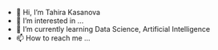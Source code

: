 - 👋 Hi, I’m Tahira Kasanova
- 👀 I’m interested in ...
- 🌱 I’m currently learning  Data Science, Artificial Intelligence
- 📫 How to reach me ...

<!---
TKasanova/TKasanova is a ✨ special ✨ repository because its `README.md` (this file) appears on your GitHub profile.
You can click the Preview link to take a look at your changes.
--->
